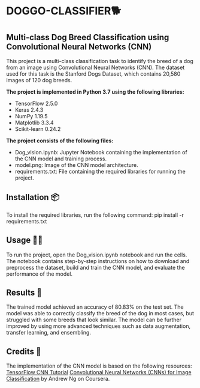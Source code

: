 # DOGGO-CLASSIFIER🐕

## Multi-class Dog Breed Classification using Convolutional Neural Networks (CNN)
This project is a multi-class classification task to identify the breed of a dog from an image using Convolutional Neural Networks (CNN). The dataset used for this task is the Stanford Dogs Dataset, which contains 20,580 images of 120 dog breeds.

**The project is implemented in Python 3.7 using the following libraries:**
- TensorFlow 2.5.0
- Keras 2.4.3
- NumPy 1.19.5
- Matplotlib 3.3.4
- Scikit-learn 0.24.2

**The project consists of the following files:**
- Dog_vision.ipynb: Jupyter Notebook containing the implementation of the CNN model and training process.
- model.png: Image of the CNN model architecture.
- requirements.txt: File containing the required libraries for running the project.

## Installation 📦
To install the required libraries, run the following command:
pip install -r requirements.txt

## Usage 👩‍🎨
To run the project, open the Dog_vision.ipynb notebook and run the cells. The notebook contains step-by-step instructions on how to download and preprocess the dataset, build and train the CNN model, and evaluate the performance of the model.

## Results 💯
The trained model achieved an accuracy of 80.83% on the test set. The model was able to correctly classify the breed of the dog in most cases, but struggled with some breeds that look similar. The model can be further improved by using more advanced techniques such as data augmentation, transfer learning, and ensembling.

## Credits 💌
The implementation of the CNN model is based on the following resources:
[TensorFlow CNN Tutorial](https://www.tensorflow.org/tutorials/images/cnn)
[Convolutional Neural Networks (CNNs) for Image Classification](https://www.coursera.org/learn/convolutional-neural-networks/home/welcome) by Andrew Ng on Coursera.
